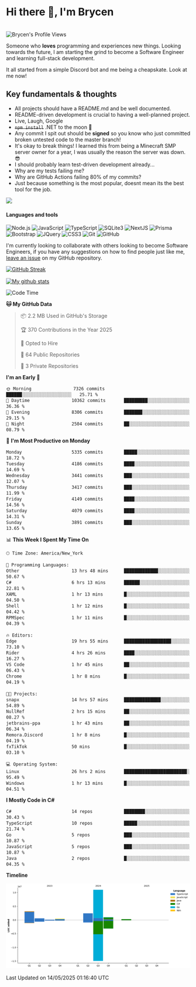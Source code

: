 # Hi there 👋, I'm Brycen

<br>
<img src="https://komarev.com/ghpvc/?username=BrycensRanch" alt="Brycen's Profile Views" />

Someone who **loves** programming and experiences new things. Looking towards the future, I am starting the grind to become a Software Engineer and learning full-stack development.

It all started from a simple Discord bot and me being a cheapskate. Look at me now!

## Key fundamentals & thoughts

- All projects should have a README.md and be well documented.
- README-driven development is crucial to having a well-planned project.
- Live, Laugh, Google
- ~~`npm install`~~ .NET to the moon 🚀
- Any commit I spit out should be **signed** so you know who just committed broken untested code to the master branch!
- It's okay to break things! I learned this from being a Minecraft SMP server owner for a year, I was usually the reason the server was down. 😎
- I should probably learn test-driven development already...
- Why are my tests failing me?
- Why are GitHub Actions failing 80% of my commits? 
- Just because something is the most popular, doesnt mean its the best tool for the job.

<img src="https://res.cloudinary.com/practicaldev/image/fetch/s--OoBLh7-Q--/c_limit%2Cf_auto%2Cfl_progressive%2Cq_auto%2Cw_880/https://cdn-images-1.medium.com/max/1614/1%2A8BlqJ8lNVZzuRjAg1mZ50w.png" height="400"/>

<h4>Languages and tools</h4>
<p>
  <img src="https://img.shields.io/badge/node.js%20-%2343853D.svg?&style=for-the-badge&logo=node.js&logoColor=white" alt="Node.js" />
  <img src="https://img.shields.io/badge/javascript%20-%23323330.svg?&style=for-the-badge&logo=javascript&logoColor=%23F7DF1E" alt="JavaScript" />
  <img src="https://img.shields.io/badge/typescript%20-%23323330.svg?&style=for-the-badge&logo=typescript&logoColor=#3467eb" alt="TypeScript" />
  <img src="https://img.shields.io/badge/sqlite3%20-%23323330.svg?&style=for-the-badge&logo=sqlite&logoColor=#3467eb" alt="SQLite3" />
  <img src="https://img.shields.io/badge/Next.JS%20-%23323330.svg?&style=for-the-badge&logo=next.js&logoColor=#3467eb" alt="NextJS" />
  <img src="https://img.shields.io/badge/Prisma%20-%23323330.svg?&style=for-the-badge&logo=prisma&logoColor=#3467eb" alt="Prisma" />
  <img src="https://img.shields.io/badge/bootstrap%20-%23323330.svg?&style=for-the-badge&logo=bootstrap" alt="Bootstrap" />
  <img src="https://img.shields.io/badge/jquery%20-%23323330.svg?&style=for-the-badge&logo=jquery" alt="JQuery" />
  <img src="https://img.shields.io/badge/css3%20-%23323330.svg?&style=for-the-badge&logo=css3" alt="CSS3" />
  <img src="https://img.shields.io/badge/git%20-%23323330.svg?&style=for-the-badge&logo=git" alt="Git" />
  <img src="https://img.shields.io/badge/github%20-%23323330.svg?&style=for-the-badge&logo=github" alt="GitHub" />
</p>

 I'm currently looking to collaborate with others looking to become Software Engineers, if you have any suggestions on how to find people just like me, [leave an issue](https://github.com/BrycensRanch/BrycensRanch/issues/new) on my GitHub repository.
 
 <p><a href="https://git.io/streak-stats"><img src=https://github-readme-streak-stats-eight.vercel.app?user=BrycensRanch&amp;theme=dark&amp;hide_border=true&fire=EB5454&amp;ring=0CEB19" alt="GitHub Streak"></a></p>

<a href="https://github.com/anuraghazra/github-readme-stats">
  <img align="center" src="https://github-readme-stats.anuraghazra1.vercel.app/api?username=BrycensRanch&show_icons=true&line_height=27&include_all_commits=true" alt="My github stats" />
</a>

<!--START_SECTION:waka-->
![Code Time](http://img.shields.io/badge/Code%20Time-2%2C015%20hrs%2036%20mins-blue)

**🐱 My GitHub Data** 

> 📦 2.2 MB Used in GitHub's Storage 
 > 
> 🏆 370 Contributions in the Year 2025
 > 
> 💼 Opted to Hire
 > 
> 📜 64 Public Repositories 
 > 
> 🔑 3 Private Repositories 
 > 
**I'm an Early 🐤** 

```text
🌞 Morning                7326 commits        ██████░░░░░░░░░░░░░░░░░░░   25.71 % 
🌆 Daytime                10362 commits       █████████░░░░░░░░░░░░░░░░   36.36 % 
🌃 Evening                8306 commits        ███████░░░░░░░░░░░░░░░░░░   29.15 % 
🌙 Night                  2504 commits        ██░░░░░░░░░░░░░░░░░░░░░░░   08.79 % 
```
📅 **I'm Most Productive on Monday** 

```text
Monday                   5335 commits        █████░░░░░░░░░░░░░░░░░░░░   18.72 % 
Tuesday                  4186 commits        ████░░░░░░░░░░░░░░░░░░░░░   14.69 % 
Wednesday                3441 commits        ███░░░░░░░░░░░░░░░░░░░░░░   12.07 % 
Thursday                 3417 commits        ███░░░░░░░░░░░░░░░░░░░░░░   11.99 % 
Friday                   4149 commits        ████░░░░░░░░░░░░░░░░░░░░░   14.56 % 
Saturday                 4079 commits        ████░░░░░░░░░░░░░░░░░░░░░   14.31 % 
Sunday                   3891 commits        ███░░░░░░░░░░░░░░░░░░░░░░   13.65 % 
```


📊 **This Week I Spent My Time On** 

```text
🕑︎ Time Zone: America/New_York

💬 Programming Languages: 
Other                    13 hrs 48 mins      █████████████░░░░░░░░░░░░   50.67 % 
C#                       6 hrs 13 mins       ██████░░░░░░░░░░░░░░░░░░░   22.81 % 
XAML                     1 hr 13 mins        █░░░░░░░░░░░░░░░░░░░░░░░░   04.50 % 
Shell                    1 hr 12 mins        █░░░░░░░░░░░░░░░░░░░░░░░░   04.42 % 
RPMSpec                  1 hr 11 mins        █░░░░░░░░░░░░░░░░░░░░░░░░   04.39 % 

🔥 Editors: 
Edge                     19 hrs 55 mins      ██████████████████░░░░░░░   73.10 % 
Rider                    4 hrs 26 mins       ████░░░░░░░░░░░░░░░░░░░░░   16.27 % 
VS Code                  1 hr 45 mins        ██░░░░░░░░░░░░░░░░░░░░░░░   06.43 % 
Chrome                   1 hr 8 mins         █░░░░░░░░░░░░░░░░░░░░░░░░   04.19 % 

🐱‍💻 Projects: 
snapx                    14 hrs 57 mins      ██████████████░░░░░░░░░░░   54.89 % 
NullRef                  2 hrs 15 mins       ██░░░░░░░░░░░░░░░░░░░░░░░   08.27 % 
jetbrains-ppa            1 hr 43 mins        ██░░░░░░░░░░░░░░░░░░░░░░░   06.34 % 
Remora.Discord           1 hr 8 mins         █░░░░░░░░░░░░░░░░░░░░░░░░   04.19 % 
fxTikTok                 50 mins             █░░░░░░░░░░░░░░░░░░░░░░░░   03.10 % 

💻 Operating System: 
Linux                    26 hrs 2 mins       ████████████████████████░   95.49 % 
Windows                  1 hr 13 mins        █░░░░░░░░░░░░░░░░░░░░░░░░   04.51 % 
```

**I Mostly Code in C#** 

```text
C#                       14 repos            ████████░░░░░░░░░░░░░░░░░   30.43 % 
TypeScript               10 repos            █████░░░░░░░░░░░░░░░░░░░░   21.74 % 
Go                       5 repos             ███░░░░░░░░░░░░░░░░░░░░░░   10.87 % 
JavaScript               5 repos             ███░░░░░░░░░░░░░░░░░░░░░░   10.87 % 
Java                     2 repos             █░░░░░░░░░░░░░░░░░░░░░░░░   04.35 % 
```



**Timeline**

![Lines of Code chart](https://raw.githubusercontent.com/BrycensRanch/BrycensRanch/main/assets/bar_graph.png)


 Last Updated on 14/05/2025 01:16:40 UTC
<!--END_SECTION:waka-->

<!--
**BrycensRanch/BrycensRanch** is a ✨ _special_ ✨ repository because its `README.md` (this file) appears on your GitHub profile.

Here are some ideas to get you started:

- 🔭 I’m currently working on ...
- 🌱 I’m currently learning ...
- 👯 I’m looking to collaborate on ...
- 🤔 I’m looking for help with ...
- 💬 Ask me about ...
- 📫 How to reach me: ...
- 😄 Pronouns: ...
- ⚡ Fun fact: ...
-->
